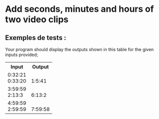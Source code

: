 # Add seconds, minutes and hours of two video clips

## Exemples de tests :

Your program should display the outputs shown in this table for the given inputs provided;

<table>
  <tr>
    <th>Input</th>
    <th>Output</th>
  </tr>
  <tr>
    <td>0:32:21<br>0:33:20</td>
    <td><br>1:5:41</td>
  </tr>
  <tr>
    <td>3:59:59<br>2:13:3</td>
    <td><br>6:13:2</td>
  </tr>
  <tr>
    <td>4:59:59<br>2:59:59</td>
    <td><br>7:59:58</td>
  </tr>
</table>
